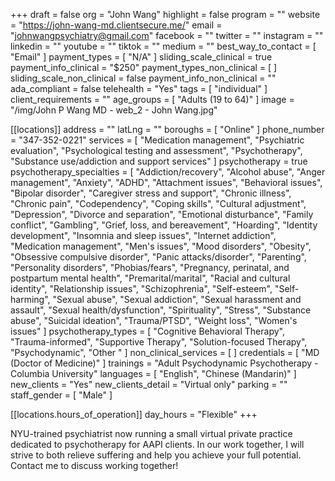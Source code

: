 +++
draft = false
org = "John Wang"
highlight = false
program = ""
website = "https://john-wang-md.clientsecure.me/"
email = "johnwangpsychiatry@gmail.com"
facebook = ""
twitter = ""
instagram = ""
linkedin = ""
youtube = ""
tiktok = ""
medium = ""
best_way_to_contact = [ "Email" ]
payment_types = [ "N/A" ]
sliding_scale_clinical = true
payment_info_clinical = "$250"
payment_types_non_clinical = [ ]
sliding_scale_non_clinical = false
payment_info_non_clinical = ""
ada_compliant = false
telehealth = "Yes"
tags = [ "individual" ]
client_requirements = ""
age_groups = [ "Adults (19 to 64)" ]
image = "/img/John P Wang MD - web_2 - John Wang.jpg"

[[locations]]
address = ""
latLng = ""
boroughs = [ "Online" ]
phone_number = "347-352-0221"
services = [
  "Medication management",
  "Psychiatric evaluation",
  "Psychological testing and assessment",
  "Psychotherapy",
  "Substance use/addiction and support services"
]
psychotherapy = true
psychotherapy_specialties = [
  "Addiction/recovery",
  "Alcohol abuse",
  "Anger management",
  "Anxiety",
  "ADHD",
  "Attachment issues",
  "Behavioral issues",
  "Bipolar disorder",
  "Caregiver stress and support",
  "Chronic illness",
  "Chronic pain",
  "Codependency",
  "Coping skills",
  "Cultural adjustment",
  "Depression",
  "Divorce and separation",
  "Emotional disturbance",
  "Family conflict",
  "Gambling",
  "Grief, loss, and bereavement",
  "Hoarding",
  "Identity development",
  "Insomnia and sleep issues",
  "Internet addiction",
  "Medication management",
  "Men's issues",
  "Mood disorders",
  "Obesity",
  "Obsessive compulsive disorder",
  "Panic attacks/disorder",
  "Parenting",
  "Personality disorders",
  "Phobias/fears",
  "Pregnancy, perinatal, and postpartum mental health",
  "Premarital/marital",
  "Racial and cultural identity",
  "Relationship issues",
  "Schizophrenia",
  "Self-esteem",
  "Self-harming",
  "Sexual abuse",
  "Sexual addiction",
  "Sexual harassment and assault",
  "Sexual health/dysfunction",
  "Spirituality",
  "Stress",
  "Substance abuse",
  "Suicidal ideation",
  "Trauma/PTSD",
  "Weight loss",
  "Women's issues"
]
psychotherapy_types = [
  "Cognitive Behavioral Therapy",
  "Trauma-informed",
  "Supportive Therapy",
  "Solution-focused Therapy",
  "Psychodynamic",
  "Other "
]
non_clinical_services = [ ]
credentials = [ "MD (Doctor of Medicine)" ]
trainings = "Adult Psychodynamic Psychotherapy - Columbia University"
languages = [ "English", "Chinese (Mandarin)" ]
new_clients = "Yes"
new_clients_detail = "Virtual only"
parking = ""
staff_gender = [ "Male" ]

  [[locations.hours_of_operation]]
  day_hours = "Flexible"
+++


NYU-trained psychiatrist now running a small virtual private practice dedicated to psychotherapy for AAPI clients. In our work together, I will strive to both relieve suffering and help you achieve your full potential. Contact me to discuss working together!
